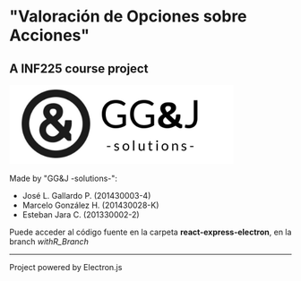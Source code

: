 # "Valoración de Opciones sobre Acciones"
## A INF225 course project

<img src="ggj.jpeg" alt="drawing" width="400"/>

Made by "GG&J -solutions-":
- José L. Gallardo P. (201430003-4)
- Marcelo González H. (201430028-K)
- Esteban Jara C.     (201330002-2)

Puede acceder al código fuente en la carpeta **react-express-electron**, en la branch *withR_Branch*

----
Project powered by Electron.js
